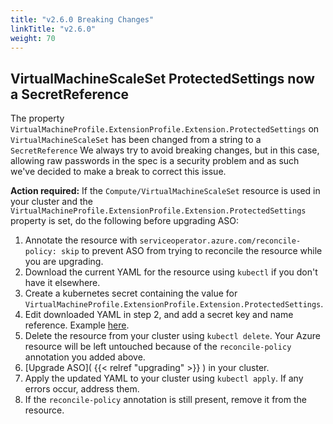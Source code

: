 ```yaml
---
title: "v2.6.0 Breaking Changes"
linkTitle: "v2.6.0"
weight: 70
---
```


## VirtualMachineScaleSet ProtectedSettings now a SecretReference

The property `VirtualMachineProfile.ExtensionProfile.Extension.ProtectedSettings` on `VirtualMachineScaleSet` has been changed from a string to a `SecretReference`
We always try to avoid breaking changes, but in this case, allowing raw passwords in the spec is a security problem and as such we've
decided to make a break to correct this issue.

**Action required:** If the `Compute/VirtualMachineScaleSet` resource is used in your cluster and the `VirtualMachineProfile.ExtensionProfile.Extension.ProtectedSettings` property is set, do the following before upgrading ASO:

1. Annotate the resource with `serviceoperator.azure.com/reconcile-policy: skip` to prevent ASO from trying to reconcile the resource while you are upgrading.
2. Download the current YAML for the resource using `kubectl` if you don't have it elsewhere.
3. Create a kubernetes secret containing the value for `VirtualMachineProfile.ExtensionProfile.Extension.ProtectedSettings`.
4. Edit downloaded YAML in step 2, and add a secret key and name reference. Example [here](https://github.com/Azure/azure-service-operator/blob/main/v2/samples/apimanagement/v1api20230501preview/v1api20230501preview_authorizationprovider.yaml#L12).
5. Delete the resource from your cluster using `kubectl delete`. Your Azure resource will be left untouched because of the `reconcile-policy` annotation you added above.
6. [Upgrade ASO]( {{< relref "upgrading" >}} ) in your cluster.
7. Apply the updated YAML to your cluster using `kubectl apply`. If any errors occur, address them.
8. If the `reconcile-policy` annotation is still present, remove it from the resource.
